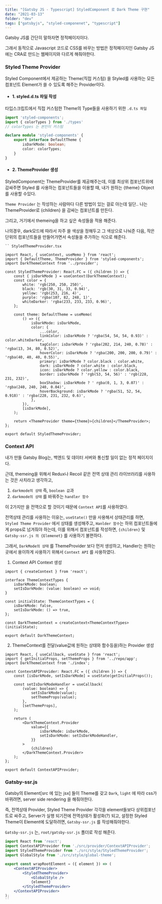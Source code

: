 ```yaml
---
title: "[Gatsby JS - Typescript] StyledComponent 로 Dark Theme 구현"
date: "2021-03-13"
folder: "dev"
tags: ["gatsbyjs", "styled-componenet", "typescript"]
---
```

Gatsby JS를 간단히 말하자면 정적페이지이다.

그래서 동적으로 Javascript 코드로 CSS를 바꾸는 방법은 정적페이지인 Gatsby JS에는 CRA로 만드는 웹페이지와 다르게 해줘야한다.


### Styled Theme Provider 

Styled Component에서 제공하는 Theme(직접 커스텀) 을 Styled를 사용하는 모든 컴포넌트 Element가 쓸 수 있도록 해주는 Provider이다.

- ####  1. styled.d.ts 파일 작성
 타입스크립트에서 직접 커스텀한 Theme의 Type들을 사용하기 위한 `.d.ts 파일`
 
```ts
import 'styled-components';
import { colorTypes } from './types'
// colorTypes 는 본인이 커스텀

declare module 'styled-components' {
    export interface DefaultTheme {
        isDarkMode: boolean;
        color: colorTypes;
    }
}
```

- #### 2. ThemeProvider 생성
StyledComponent는 ThemeProvider를 제공해주는데, 
이를 최상위 컴포넌트위에 감싸주면 Styled 를 사용하는 컴포넌트들을 이용할 때, 내가 원하는 {theme} Object 를 사용할 수있다.

 `Theme Provider` 는 작성하는 사람마다 다른 방법이 있는 걸로 아는데 일단.. 나는 ThemeProvider로 {children} 을 감싸는 컴포넌트를 만든다.
 
 그리고, 거기에서 themeing을 하고 싶은 속성들을 적용 해준다.
 
 나의경우, dark모드에 따라서 자주 쓸 색상을 정해두고 그 색상으로 나눠준 다음, 작은 단위의 컴포넌트들을 만들어가면서 속성들을 추가하는 식으로 해준다.
  

```tsx
`` StyledThemeProvider.tsx

import React, { useContext, useMemo } from 'react';
import { DefaultTheme, ThemeProvider } from 'styled-components';
import DarkThemeContext from '../provider';

const StyledThemeProvider: React.FC = ({ children }) => {
    const { isDarkMode } = useContext(DarkThemeContext);
    const color = {
        white: 'rgb(250, 250, 250)',
        black: 'rgb(30, 31, 33, 0.94)',
        yellow: 'rgb(253, 216, 4)',
        purple: 'rgba(107, 82, 248, 1)',
        whiteDarker: 'rgba(233, 233, 233, 0.96)',
    };

    const theme: DefaultTheme = useMemo(
        () => ({
            isDarkMode: isDarkMode,
            color: {
                ...color,
                linkColor: isDarkMode ? 'rgba(54, 54, 54, 0.93)' : color.whiteDarker,
                tagColor: isDarkMode ? 'rgba(202, 214, 240, 0.78)' : 'rgba(13, 34, 80, 0.52)',
                hoverColor: isDarkMode ? 'rgba(200, 200, 200, 0.79)' : 'rgba(40, 40, 40, 0.55)',
                primary: isDarkMode ? color.black : color.white,
                dark: isDarkMode ? color.white : color.black,
                icon: isDarkMode ? color.yellow : color.black,
                border: isDarkMode ? 'rgb(53, 54, 56)' : 'rgb(228, 231, 232)',
                boxShadow: isDarkMode ? ' rgba(0, 1, 3, 0.07)' : 'rgba(240, 240, 240, 0.04)',
                hoverBackground: isDarkMode ? 'rgba(51, 52, 54, 0.918)' : 'rgba(228, 231, 232, 0.6)',
            },
        }),
        [isDarkMode],
    );

    return <ThemeProvider theme={theme}>{children}</ThemeProvider>;
};

export default StyledThemeProvider;
```



### Context API

내가 만들 Gatsby Blog는, 백엔드 및 데이터 서버와 통신할 일이 없는 정적 페이지이다.

근데, themeing을 위해서 Redux나 Recoil 같은 전역 상태 관리 라이브러리를 사용하는 것은 사치라고 생각하고,

1. `darkmode의 상태` 즉, `boolean 값`과
2. `darkmode의 상태` 를 바꿔주는 `handler 함수`

이 2가지만 을 전역으로 할 것이기 때문에 `Context API`를 사용하였다.

전역상태 관리를 사용하는 이유는, `useState()` 만을 사용해서 상태관리를 하면, `Styled Theme Provider` 에서 상태를 생성해주고, `Hanlder 함수`는 하위 컴포넌트들에게 props로 넘겨줘야 하는데, 이를 위해서 컴포넌트를 작성하면, `{children}` 및 `Gatsby-ssr.js 의 {Elemenet}` 를 사용하기 불편하다.

그래서, `DarkMode의 상태` 를 ThemeProvider 보다 먼저 생성하고, Handler는 원하는 곳에서 용이하게 사용하기 위해서 `Context API` 를 사용하였다.


1. Context API Context 생성

```tsx
import { createContext } from 'react';

interface ThemeContextTypes {
    isDarkMode: boolean;
    setIsDarkMode: (value: boolean) => void;
}

const initialState: ThemeContextTypes = {
    isDarkMode: false,
    setIsDarkMode: () => true,
};

const DarkThemeContext = createContext<ThemeContextTypes>(initialState);

export default DarkThemeContext;

```

2. ThemeContext를 전달(value값에 원하는 상태와 함수등을)하는 Provider 생성

```tsx
import React, { useCallback, useState } from 'react';
import { getInitialProps, setThemeProps } from '../repo/app';
import DarkThemeContext from './index';

const ContextAPIProvider: React.FC = ({ children }) => {
    const [isDarkMode, setIsDarkMode] = useState(getInitialProps());

    const setIsDarkModeHandler = useCallback(
        (value: boolean) => {
            setIsDarkMode(value);
            setThemeProps(value);
        },
        [setThemeProps],
    );

    return (
        <DarkThemeContext.Provider
            value={{
                isDarkMode: isDarkMode,
                setIsDarkMode: setIsDarkModeHandler,
            }}
        >
            {children}
        </DarkThemeContext.Provider>
    );
};

export default ContextAPIProvider;

```
  


### Gatsby-ssr.js

Gatsby의 Element[src 에 있는 jsx] 들이 Theme를 갖고 `Dark`, `light` 에 따라 css가 바뀌려면, server side rendering 을 해줘야한다. 

즉, 전역상태 Provider, Styled Theme Provider 각각을 element들보다 상위컴포넌트로 싸주고, Server가 실행 되기전에 전역상태가 활성화(?) 되고, 설정한 Styled Theme이 Element에 도달하려면, `Gatsby-ssr.js` 를 작성해줘야한다.


`Gatsby-ssr.js` 는, `root/gatsby-ssr.js` 폴더로 작성 해준다.

```jsx
import React from 'react';
import ContextAPIProvider from './src/provider/ContextAPIProvider';
import StyledThemeProvider from './src/style/StyledThemeProvider';
import GlobalStyle from './src/style/global-theme';

export const wrapRootElement = ({ element }) => (
    <ContextAPIProvider>
        <StyledThemeProvider>
            <GlobalStyle />
            {element}
        </StyledThemeProvider>
    </ContextAPIProvider>
);
``